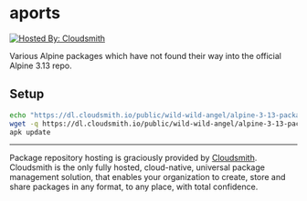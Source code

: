 # aports

[![Hosted By: Cloudsmith](https://img.shields.io/badge/OSS%20hosting%20by-cloudsmith-blue?logo=cloudsmith&style=for-the-badge)](https://cloudsmith.com)

Various Alpine packages which have not found their way into the official Alpine 3.13 repo.

## Setup

```bash
echo "https://dl.cloudsmith.io/public/wild-wild-angel/alpine-3-13-packages/alpine/v3.13/main" >> /etc/apk/repositories
wget -q https://dl.cloudsmith.io/public/wild-wild-angel/alpine-3-13-packages/rsa.862248B726792D3C.key -O /etc/apk/keys/rsa.862248B726792D3C.key
apk update
```

------

Package repository hosting is graciously provided by  [Cloudsmith](https://cloudsmith.com).
Cloudsmith is the only fully hosted, cloud-native, universal package management solution, that
enables your organization to create, store and share packages in any format, to any place, with total
confidence.
